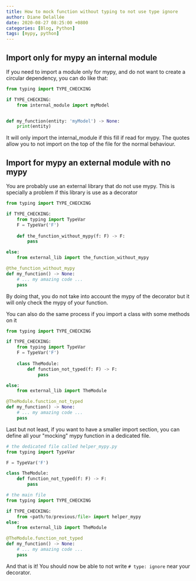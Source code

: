 ```yaml
---
title: How to mock function without typing to not use type ignore
author: Diane Delallée
date: 2020-08-27 08:25:00 +0800
categories: [Blog, Python]
tags: [mypy, python]
---
```



## Import only for mypy an internal module
If you need to import a module only for mypy, and do not want to create a circular dependency, you can do like that:

```python
from typing import TYPE_CHECKING

if TYPE_CHECKING:
    from internal_module import myModel


def my_function(entity: 'myModel') -> None:
    print(entity)
```
It will only import the internal_module if this fill if read for mypy. 
The quotes allow you to not import on the top of the file for the normal behaviour.

## Import for mypy an external module with no mypy

You are probably use an external library that do not use mypy. This is specially a problem if this library is use as a decorator

```python
from typing import TYPE_CHECKING

if TYPE_CHECKING:
    from typing import TypeVar
    F = TypeVar('F')
    
    def the_function_without_mypy(f: F) -> F:
        pass

else: 
    from external_lib import the_function_without_mypy

@the_function_without_mypy
def my_function() -> None:
    # ... my amazing code ...
    pass

```
By doing that, you do not take into account the mypy of the decorator but it will only check the mypy of your function.

You can also do the same process if you import a class with some methods on it


```python
from typing import TYPE_CHECKING

if TYPE_CHECKING:
    from typing import TypeVar
    F = TypeVar('F')
    
    class TheModule:
        def function_not_typed(f: F) -> F:
            pass

else: 
    from external_lib import TheModule

@TheModule.function_not_typed
def my_function() -> None:
    # ... my amazing code ...
    pass
```

Last but not least, if you want to have a smaller import section, you can define all your "mocking" mypy function in a 
dedicated file.


```python
# the dedicated file called helper_mypy.py
from typing import TypeVar

F = TypeVar('F')

class TheModule:
    def function_not_typed(f: F) -> F:
        pass

```

```python
# the main file
from typing import TYPE_CHECKING

if TYPE_CHECKING:
    from <path/to/previous/file> import helper_mypy
else: 
    from external_lib import TheModule

@TheModule.function_not_typed
def my_function() -> None:
    # ... my amazing code ...
    pass
```

And that is it! You should now be able to not write `# type: ignore` near your decorator.
